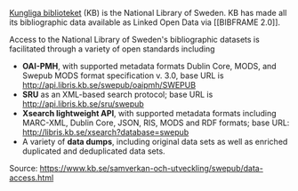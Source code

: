 [Kungliga biblioteket](https://www.kb.se/) (KB) is the National Library of Sweden. KB has made all its bibliographic data available as Linked Open Data via [[BIBFRAME 2.0]].

Access to the National Library of Sweden's bibliographic datasets is facilitated through a variety of open standards including 
* **OAI-PMH**, with supported metadata formats Dublin Core, MODS, and Swepub MODS format specification v. 3.0, base URL is http://api.libris.kb.se/swepub/oaipmh/SWEPUB
* **SRU** as an XML-based search protocol; base URL is http://api.libris.kb.se/sru/swepub
* **Xsearch lightweight API**, with supported metadata formats including MARC-XML, Dublin Core, JSON, RIS, MODS and RDF formats; base URL: http://libris.kb.se/xsearch?database=swepub
* A variety of **data dumps**, including original data sets as well as enriched duplicated and deduplicated data sets.

Source: https://www.kb.se/samverkan-och-utveckling/swepub/data-access.html